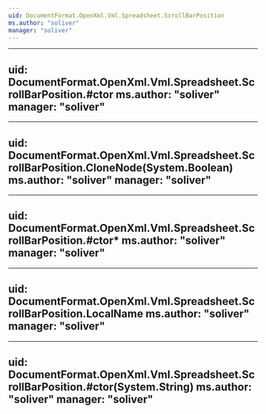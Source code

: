 ```yaml
---
uid: DocumentFormat.OpenXml.Vml.Spreadsheet.ScrollBarPosition
ms.author: "soliver"
manager: "soliver"
---
```


---
uid: DocumentFormat.OpenXml.Vml.Spreadsheet.ScrollBarPosition.#ctor
ms.author: "soliver"
manager: "soliver"
---

---
uid: DocumentFormat.OpenXml.Vml.Spreadsheet.ScrollBarPosition.CloneNode(System.Boolean)
ms.author: "soliver"
manager: "soliver"
---

---
uid: DocumentFormat.OpenXml.Vml.Spreadsheet.ScrollBarPosition.#ctor*
ms.author: "soliver"
manager: "soliver"
---

---
uid: DocumentFormat.OpenXml.Vml.Spreadsheet.ScrollBarPosition.LocalName
ms.author: "soliver"
manager: "soliver"
---

---
uid: DocumentFormat.OpenXml.Vml.Spreadsheet.ScrollBarPosition.#ctor(System.String)
ms.author: "soliver"
manager: "soliver"
---
